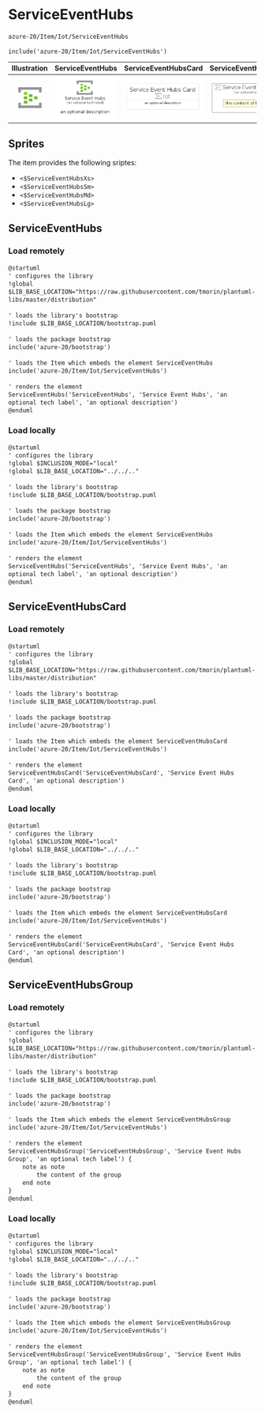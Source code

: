 # ServiceEventHubs


```text
azure-20/Item/Iot/ServiceEventHubs
```

```text
include('azure-20/Item/Iot/ServiceEventHubs')
```



| Illustration | ServiceEventHubs | ServiceEventHubsCard | ServiceEventHubsGroup |
| :---: | :---: | :---: | :---: |
| ![illustration for Illustration](../../../azure-20/Item/Iot/ServiceEventHubs.png) | ![illustration for ServiceEventHubs](../../../azure-20/Item/Iot/ServiceEventHubs.Local.png) | ![illustration for ServiceEventHubsCard](../../../azure-20/Item/Iot/ServiceEventHubsCard.Local.png) | ![illustration for ServiceEventHubsGroup](../../../azure-20/Item/Iot/ServiceEventHubsGroup.Local.png) |



## Sprites
The item provides the following sriptes:

- `<$ServiceEventHubsXs>`
- `<$ServiceEventHubsSm>`
- `<$ServiceEventHubsMd>`
- `<$ServiceEventHubsLg>`





## ServiceEventHubs

### Load remotely
```plantuml
@startuml
' configures the library
!global $LIB_BASE_LOCATION="https://raw.githubusercontent.com/tmorin/plantuml-libs/master/distribution"

' loads the library's bootstrap
!include $LIB_BASE_LOCATION/bootstrap.puml

' loads the package bootstrap
include('azure-20/bootstrap')

' loads the Item which embeds the element ServiceEventHubs
include('azure-20/Item/Iot/ServiceEventHubs')

' renders the element
ServiceEventHubs('ServiceEventHubs', 'Service Event Hubs', 'an optional tech label', 'an optional description')
@enduml
```

### Load locally
```plantuml
@startuml
' configures the library
!global $INCLUSION_MODE="local"
!global $LIB_BASE_LOCATION="../../.."

' loads the library's bootstrap
!include $LIB_BASE_LOCATION/bootstrap.puml

' loads the package bootstrap
include('azure-20/bootstrap')

' loads the Item which embeds the element ServiceEventHubs
include('azure-20/Item/Iot/ServiceEventHubs')

' renders the element
ServiceEventHubs('ServiceEventHubs', 'Service Event Hubs', 'an optional tech label', 'an optional description')
@enduml
```

## ServiceEventHubsCard

### Load remotely
```plantuml
@startuml
' configures the library
!global $LIB_BASE_LOCATION="https://raw.githubusercontent.com/tmorin/plantuml-libs/master/distribution"

' loads the library's bootstrap
!include $LIB_BASE_LOCATION/bootstrap.puml

' loads the package bootstrap
include('azure-20/bootstrap')

' loads the Item which embeds the element ServiceEventHubsCard
include('azure-20/Item/Iot/ServiceEventHubs')

' renders the element
ServiceEventHubsCard('ServiceEventHubsCard', 'Service Event Hubs Card', 'an optional description')
@enduml
```

### Load locally
```plantuml
@startuml
' configures the library
!global $INCLUSION_MODE="local"
!global $LIB_BASE_LOCATION="../../.."

' loads the library's bootstrap
!include $LIB_BASE_LOCATION/bootstrap.puml

' loads the package bootstrap
include('azure-20/bootstrap')

' loads the Item which embeds the element ServiceEventHubsCard
include('azure-20/Item/Iot/ServiceEventHubs')

' renders the element
ServiceEventHubsCard('ServiceEventHubsCard', 'Service Event Hubs Card', 'an optional description')
@enduml
```

## ServiceEventHubsGroup

### Load remotely
```plantuml
@startuml
' configures the library
!global $LIB_BASE_LOCATION="https://raw.githubusercontent.com/tmorin/plantuml-libs/master/distribution"

' loads the library's bootstrap
!include $LIB_BASE_LOCATION/bootstrap.puml

' loads the package bootstrap
include('azure-20/bootstrap')

' loads the Item which embeds the element ServiceEventHubsGroup
include('azure-20/Item/Iot/ServiceEventHubs')

' renders the element
ServiceEventHubsGroup('ServiceEventHubsGroup', 'Service Event Hubs Group', 'an optional tech label') {
    note as note
        the content of the group
    end note
}
@enduml
```

### Load locally
```plantuml
@startuml
' configures the library
!global $INCLUSION_MODE="local"
!global $LIB_BASE_LOCATION="../../.."

' loads the library's bootstrap
!include $LIB_BASE_LOCATION/bootstrap.puml

' loads the package bootstrap
include('azure-20/bootstrap')

' loads the Item which embeds the element ServiceEventHubsGroup
include('azure-20/Item/Iot/ServiceEventHubs')

' renders the element
ServiceEventHubsGroup('ServiceEventHubsGroup', 'Service Event Hubs Group', 'an optional tech label') {
    note as note
        the content of the group
    end note
}
@enduml
```

